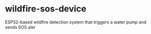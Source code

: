 # wildfire-sos-device
ESP32-based wildfire detection system that triggers a water pump and sends SOS aler
